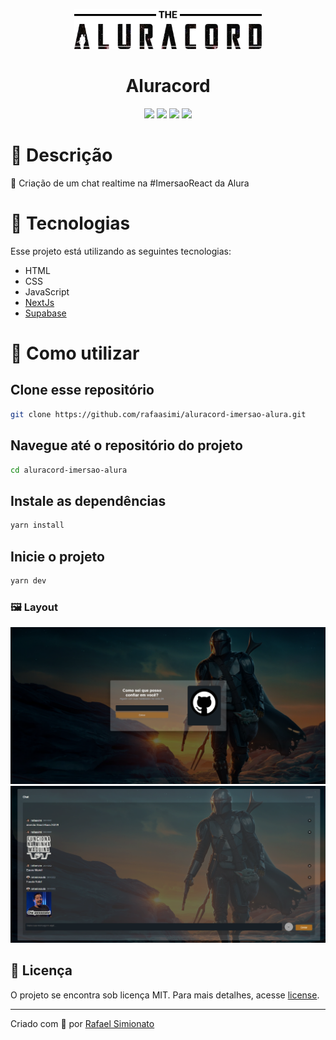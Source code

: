 <p align='center'><img width='300' src="./.github/aluracord-logo.png"/></p>
<h1 align='center'>Aluracord</h1>
<p align='center'>
<img src="https://img.shields.io/github/repo-size/rafaasimi/aluracord-imersao-alura?color=98621f">
<img src="https://img.shields.io/github/languages/count/rafaasimi/aluracord-imersao-alura?color=98621f">
<img src="https://img.shields.io/github/last-commit/rafaasimi/aluracord-imersao-alura?color=98621f">
<img src="https://img.shields.io/github/license/rafaasimi/aluracord-imersao-alura?color=98621f">
</p>

# 🔖 Descrição
<p> 💬 Criação de um chat realtime na #ImersaoReact da Alura<p>

# 🚀 Tecnologias
Esse projeto está utilizando as seguintes tecnologias:
- HTML
- CSS
- JavaScript
- [NextJs](https://nextjs.org/)
- [Supabase](https://supabase.com/)


# 🎲 Como utilizar

## Clone esse repositório
```sh
git clone https://github.com/rafaasimi/aluracord-imersao-alura.git
```


## Navegue até o repositório do projeto
```sh
cd aluracord-imersao-alura
```


## Instale as dependências
```sh
yarn install
```

## Inicie o projeto
```sh
yarn dev
```

<h3>🖼 Layout</h3>
<img src="./.github/aluracord-login.png">
<img src="./.github/aluracord-chat.png">

## 📝 Licença
<p>O projeto se encontra sob licença MIT. Para mais detalhes, acesse <a href='LICENSE'>license<a>.</p>

---
<p>Criado com 💙 por <a href='https://github.com/rafaasimi/' target='_blank'>Rafael Simionato</a></p>
